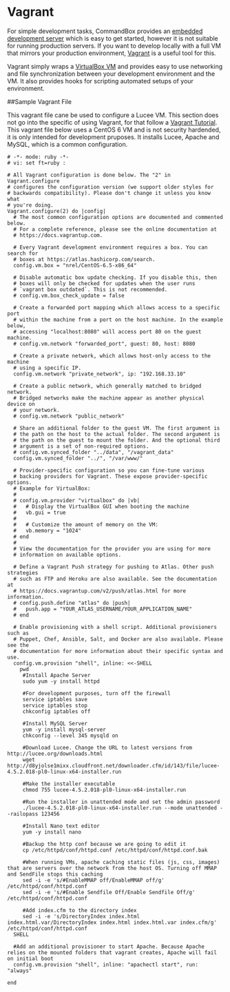 # Vagrant

For simple development tasks, CommandBox provides an [embedded development server](https://rorylaitila.gitbooks.io/lucee/content/lucee_server.html) which is easy to get started, however it is not suitable for running production servers. If you want to develop locally with a full VM that mirrors your production environment, [Vagrant](https://www.vagrantup.com) is a useful tool for this. 

Vagrant simply wraps a [VirtualBox VM](https://www.virtualbox.org/wiki/Downloads) and provides easy to use networking and file synchronization between your development environment and the VM. It also provides hooks for scripting automated setups of your environment. 

##Sample Vagrant File

This vagrant file cane be used to configure a Lucee VM. This section does not go into the specific of using Vagrant, for that follow a [Vagrant Tutorial](https://www.vagrantup.com/docs/). This vagrant file below uses a CentOS 6 VM and is not security hardended, it is only intended for development pruposes. It installs Lucee, Apache and MySQL, which is a common configuration.

```
# -*- mode: ruby -*-
# vi: set ft=ruby :

# All Vagrant configuration is done below. The "2" in Vagrant.configure
# configures the configuration version (we support older styles for
# backwards compatibility). Please don't change it unless you know what
# you're doing.
Vagrant.configure(2) do |config|
  # The most common configuration options are documented and commented below.
  # For a complete reference, please see the online documentation at
  # https://docs.vagrantup.com.

  # Every Vagrant development environment requires a box. You can search for
  # boxes at https://atlas.hashicorp.com/search.
  config.vm.box = "nrel/CentOS-6.5-x86_64"

  # Disable automatic box update checking. If you disable this, then
  # boxes will only be checked for updates when the user runs
  # `vagrant box outdated`. This is not recommended.
  # config.vm.box_check_update = false

  # Create a forwarded port mapping which allows access to a specific port
  # within the machine from a port on the host machine. In the example below,
  # accessing "localhost:8080" will access port 80 on the guest machine.
  # config.vm.network "forwarded_port", guest: 80, host: 8080

  # Create a private network, which allows host-only access to the machine
  # using a specific IP.
  config.vm.network "private_network", ip: "192.168.33.10"

  # Create a public network, which generally matched to bridged network.
  # Bridged networks make the machine appear as another physical device on
  # your network.
  # config.vm.network "public_network"

  # Share an additional folder to the guest VM. The first argument is
  # the path on the host to the actual folder. The second argument is
  # the path on the guest to mount the folder. And the optional third
  # argument is a set of non-required options.
  # config.vm.synced_folder "../data", "/vagrant_data"
  config.vm.synced_folder "../", "/var/www/"

  # Provider-specific configuration so you can fine-tune various
  # backing providers for Vagrant. These expose provider-specific options.
  # Example for VirtualBox:
  #
  # config.vm.provider "virtualbox" do |vb|
  #   # Display the VirtualBox GUI when booting the machine
  #   vb.gui = true
  #
  #   # Customize the amount of memory on the VM:
  #   vb.memory = "1024"
  # end
  #
  # View the documentation for the provider you are using for more
  # information on available options.

  # Define a Vagrant Push strategy for pushing to Atlas. Other push strategies
  # such as FTP and Heroku are also available. See the documentation at
  # https://docs.vagrantup.com/v2/push/atlas.html for more information.
  # config.push.define "atlas" do |push|
  #   push.app = "YOUR_ATLAS_USERNAME/YOUR_APPLICATION_NAME"
  # end

  # Enable provisioning with a shell script. Additional provisioners such as
  # Puppet, Chef, Ansible, Salt, and Docker are also available. Please see the
  # documentation for more information about their specific syntax and use.
  config.vm.provision "shell", inline: <<-SHELL
	pwd
     #Install Apache Server
     sudo yum -y install httpd
	 
     #For development purposes, turn off the firewall
     service iptables save
	 service iptables stop
	 chkconfig iptables off
	 
     #Install MySQL Server
     yum -y install mysql-server
	 chkconfig --level 345 mysqld on
	 
     #Download Lucee. Change the URL to latest versions from http://lucee.org/downloads.html
     wget http://d8yjolse1mixx.cloudfront.net/downloader.cfm/id/143/file/lucee-4.5.2.018-pl0-linux-x64-installer.run
     
     #Make the installer executable
	 chmod 755 lucee-4.5.2.018-pl0-linux-x64-installer.run
     
     #Run the installer in unattended mode and set the admin password
	 ./lucee-4.5.2.018-pl0-linux-x64-installer.run --mode unattended --railopass 123456
     
     #Install Nano text editor
	 yum -y install nano
     
     #Backup the http conf because we are going to edit it
     cp /etc/httpd/conf/httpd.conf /etc/httpd/conf/httpd.conf.bak
     
     #When running VMs, apache caching static files (js, css, images) that are servers over the network from the host OS. Turning off MMAP and SendFile stops this caching
     sed -i -e 's/#EnableMMAP off/EnableMMAP off/g' /etc/httpd/conf/httpd.conf
	 sed -i -e 's/#Enable Sendfile Off/Enable Sendfile Off/g' /etc/httpd/conf/httpd.conf
     
     #Add index.cfm to the directory index
	 sed -i -e 's/DirectoryIndex index.html index.html.var/DirectoryIndex index.html index.html.var index.cfm/g' /etc/httpd/conf/httpd.conf	 
  SHELL
  
  #Add an additional provisioner to start Apache. Because Apache relies on the mounted folders that vagrant creates, Apache will fail on initial boot
  config.vm.provision "shell", inline: "apachectl start", run: "always"
  
end

```